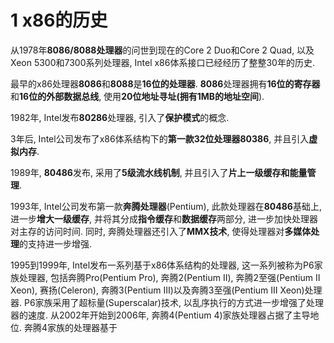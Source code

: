 # 1 x86的历史

从1978年**8086/8088处理器**的问世到现在的Core 2 Duo和Core 2 Quad, 以及Xeon 5300和7300系列处理器, Intel x86体系接口已经经历了整整30年的历史.

最早的x86处理器**8086**和**8088**是**16位的处理器**. **8086**处理器拥有**16位的寄存器**和**16位的外部数据总线**, 使用**20位地址寻址(拥有1MB的地址空间**). 

1982年, Intel发布**80286**处理器, 引入了**保护模式**的概念. 

3年后, Intel公司发布了x86体系结构下的**第一款32位处理器80386**, 并且引入**虚拟内存**. 

1989年, **80486**发布, 采用了**5级流水线机制**, 并且引入了**片上一级缓存和能量管理**. 

1993年, Intel公司发布第一款**奔腾处理器**(Pentium), 此款处理器在**80486**基础上, 进一步**增大一级缓存**, 并将其分成**指令缓存**和**数据缓存**两部分, 进一步加快处理器对主存的访问时间. 同时, 奔腾处理器还引入了**MMX技术**, 使得处理器对**多媒体处理**的支持进一步增强. 

1995到1999年, Intel发布一系列基于x86体系结构的处理器, 这一系列被称为P6家族处理器, 包括奔腾Pro(Pentium Pro), 奔腾2(Pentium Ⅱ), 奔腾2至强(Pentium Ⅱ Xeon), 赛扬(Celeron), 奔腾3(Pentium Ⅲ)以及奔腾3至强(Pentium Ⅲ Xeon)处理器. P6家族采用了超标量(Superscalar)技术, 以乱序执行的方式进一步增强了处理器的速度. 从2002年开始到2006年, 奔腾4(Pentium 4)家族处理器占据了主导地位. 奔腾4家族的处理器基于